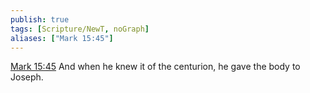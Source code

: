 ```yaml
---
publish: true
tags: [Scripture/NewT, noGraph]
aliases: ["Mark 15:45"]
---
```

[Mark 15:45](https://churchofjesuschrist.org/study/scriptures/nt/mark/15?lang=eng&id=p45#p45) And when he knew it of the centurion, he gave the body to Joseph.
